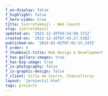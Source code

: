 ```yaml
---
f_on-display: false
f_highlight: false
f_hero-video: true
title: Sierretakeuil - Web launch
slug: sierretakeuil
updated-on: '2023-12-30T04:54:00.372Z'
created-on: '2023-12-18T07:45:27.518Z'
published-on: '2024-01-02T07:01:15.243Z'
f_order: 9
f_thumbnail-title: Web Design & Development
f_has-gallery-images: true
f_has-big-image: true
f_is-photography: false
f_is-graphic-design: false
f_client: Ville de Sierre, Chancellerie
layout: '[projects].html'
tags: projects
---
```



